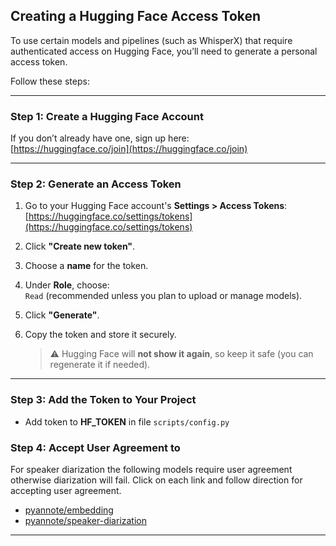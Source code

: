 ## Creating a Hugging Face Access Token

To use certain models and pipelines (such as WhisperX) that require authenticated access on Hugging Face, you’ll need to generate a personal access token.

Follow these steps:

---

### Step 1: Create a Hugging Face Account

If you don’t already have one, sign up here:  
[https://huggingface.co/join](https://huggingface.co/join)

---

### Step 2: Generate an Access Token

1. Go to your Hugging Face account's **Settings > Access Tokens**:  
   [https://huggingface.co/settings/tokens](https://huggingface.co/settings/tokens)

2. Click **"Create new token"**.

3. Choose a **name** for the token.

4. Under **Role**, choose:  
   `Read` (recommended unless you plan to upload or manage models).

5. Click **"Generate"**.

6. Copy the token and store it securely.

   > ⚠️ Hugging Face will **not show it again**, so keep it safe (you can regenerate it if needed).

---

### Step 3: Add the Token to Your Project

- Add token to **HF_TOKEN** in file `scripts/config.py`

### Step 4: Accept User Agreement to 

For speaker diarization the following models require user agreement otherwise diarization will fail. Click on each link and follow direction for accepting user agreement.

- [pyannote/embedding](https://huggingface.co/pyannote/embedding)
- [pyannote/speaker-diarization](https://huggingface.co/pyannote/speaker-diarization)

---
